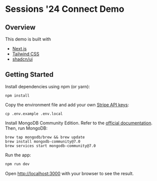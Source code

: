 # Sessions '24 Connect Demo

## Overview

This demo is built with

- [Next.js](https://nextjs.org/)
- [Tailwind CSS](https://tailwindcss.com/)
- [shadcn/ui](https://ui.shadcn.com/)

## Getting Started

Install dependencies using npm (or yarn):

```
npm install
```

Copy the environment file and add your own [Stripe API keys](https://dashboard.stripe.com/account/apikeys):

```
cp .env.example .env.local
```

Install MongoDB Community Edition. Refer to the [official documentation](https://www.mongodb.com/docs/manual/tutorial/install-mongodb-on-os-x/). Then, run MongoDB:

```
brew tap mongodb/brew && brew update
brew install mongodb-community@7.0
brew services start mongodb-community@7.0
```

Run the app:

```bash
npm run dev
```

Open [http://localhost:3000](http://localhost:3000) with your browser to see the result.
